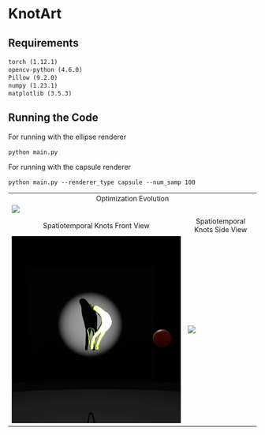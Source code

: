 # KnotArt

## Requirements
```
torch (1.12.1)
opencv-python (4.6.0)
Pillow (9.2.0)
numpy (1.23.1)
matplotlib (3.5.3)
```

## Running the Code

For running with the ellipse renderer
```
python main.py
```

For running with the capsule renderer
```
python main.py --renderer_type capsule --num_samp 100
```




<table width="100%">
  <tr><td colspan=2 style="text-align: center;">Optimization Evolution</td></tr>
  <tr>
    <td colspan=2><img src="https://github.com/aalok1993/KnotArt/blob/main/assets/Optimization_Evolution.gif"/></td>
  </tr>
  <tr><td style="text-align: center;">Spatiotemporal Knots Front View</td><td style="text-align: center;">Spatiotemporal Knots Side View</td></tr>
  <tr>
    <td><img src="https://github.com/aalok1993/KnotArt/blob/main/assets/Spatiotemporal_Knots_Front_View.gif"/></td>
    <td><img src="https://github.com/aalok1993/KnotArt/blob/main/assets/Spatiotemporal_Knots_Side_View.gif"/></td>
  </tr>
</table>
